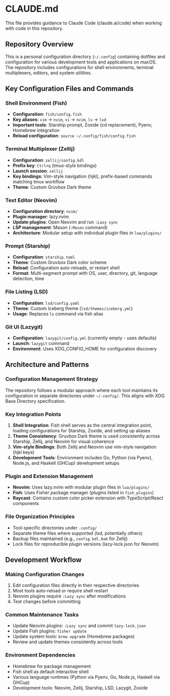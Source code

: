 # CLAUDE.md

This file provides guidance to Claude Code (claude.ai/code) when working with code in this repository.

## Repository Overview

This is a personal configuration directory (`~/.config`) containing dotfiles and configuration for various development tools and applications on macOS. The repository includes configurations for shell environments, terminal multiplexers, editors, and system utilities.

## Key Configuration Files and Commands

### Shell Environment (Fish)
- **Configuration**: `fish/config.fish`
- **Key aliases**: `vim` → `nvim`, `vi` → `nvim`, `ls` → `lsd`
- **Important tools**: Starship prompt, Zoxide (cd replacement), Pyenv, Homebrew integration
- **Reload configuration**: `source ~/.config/fish/config.fish`

### Terminal Multiplexer (Zellij)
- **Configuration**: `zellij/config.kdl` 
- **Prefix key**: `Ctrl+q` (tmux-style bindings)
- **Launch session**: `zellij`
- **Key bindings**: Vim-style navigation (hjkl), prefix-based commands matching tmux workflow
- **Theme**: Custom Gruvbox Dark theme

### Text Editor (Neovim)
- **Configuration directory**: `nvim/`
- **Plugin manager**: lazy.nvim
- **Update plugins**: Open Neovim and run `:Lazy sync`
- **LSP management**: Mason (`:Mason` command)
- **Architecture**: Modular setup with individual plugin files in `lua/plugins/`

### Prompt (Starship)
- **Configuration**: `starship.toml`
- **Theme**: Custom Gruvbox Dark color scheme
- **Reload**: Configuration auto-reloads, or restart shell
- **Format**: Multi-segment prompt with OS, user, directory, git, language detection, time

### File Listing (LSD)
- **Configuration**: `lsd/config.yaml`
- **Theme**: Custom Iceberg theme (`lsd/themes/iceberg.yml`)
- **Usage**: Replaces `ls` command via fish alias

### Git UI (Lazygit)
- **Configuration**: `lazygit/config.yml` (currently empty - uses defaults)
- **Launch**: `lazygit` command
- **Environment**: Uses XDG_CONFIG_HOME for configuration discovery

## Architecture and Patterns

### Configuration Management Strategy
The repository follows a modular approach where each tool maintains its configuration in separate directories under `~/.config/`. This aligns with XDG Base Directory specification.

### Key Integration Points
1. **Shell Integration**: Fish shell serves as the central integration point, loading configurations for Starship, Zoxide, and setting up aliases
2. **Theme Consistency**: Gruvbox Dark theme is used consistently across Starship, Zellij, and Neovim for visual coherence
3. **Vim-style Bindings**: Both Zellij and Neovim use vim-style navigation (hjkl keys)
4. **Development Tools**: Environment includes Go, Python (via Pyenv), Node.js, and Haskell (GHCup) development setups

### Plugin and Extension Management
- **Neovim**: Uses lazy.nvim with modular plugin files in `lua/plugins/`
- **Fish**: Uses Fisher package manager (plugins listed in `fish_plugins`)
- **Raycast**: Contains custom color picker extension with TypeScript/React components

### File Organization Principles
- Tool-specific directories under `.config/`
- Separate theme files where supported (lsd, potentially others)
- Backup files maintained (e.g., `config.kdl.bak` for Zellij)
- Lock files for reproducible plugin versions (lazy-lock.json for Neovim)

## Development Workflow

### Making Configuration Changes
1. Edit configuration files directly in their respective directories
2. Most tools auto-reload or require shell restart
3. Neovim plugins require `:Lazy sync` after modifications
4. Test changes before committing

### Common Maintenance Tasks
- Update Neovim plugins: `:Lazy sync` and commit `lazy-lock.json`
- Update Fish plugins: `fisher update`
- Update system tools: `brew upgrade` (Homebrew packages)
- Review and update themes consistently across tools

### Environment Dependencies
- Homebrew for package management
- Fish shell as default interactive shell
- Various language runtimes (Python via Pyenv, Go, Node.js, Haskell via GHCup)
- Development tools: Neovim, Zellij, Starship, LSD, Lazygit, Zoxide